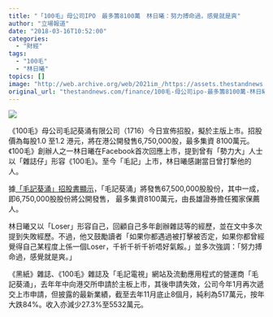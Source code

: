 ```yaml
---
title: "「100毛」母公司IPO　最多籌8100萬　林日曦：努力搏命過，感覺就是爽"
author: "立場報道"
date: "2018-03-16T10:52:00"
categories:
  - "財經"
tags:
  - "100毛"
  - "林日曦"
topics: []
image: "http://web.archive.org/web/2021im_/https://assets.thestandnews.com/media/photos/100-01_baQUz.png"
original_url: "thestandnews.com/finance/100毛-母公司ipo-最多籌8100萬-林日曦-努力搏命過-感覺就是爽"
---
```

![](http://web.archive.org/web/2021im_/https://assets.thestandnews.com/media/photos/100-01_baQUz.png)

《100毛》母公司毛記葵涌有限公司（1716）今日宣佈招股，擬於主版上市。招股價為每股1.0 至1.2 港元，將在港公開發售6,750,000股，最多集資 8100萬元。《100毛》創辦人之一林日曦在Facebook首次回應上市，提到曾有「勢力大」人士以「雜誌仔」形容《100毛》。至今「毛記」上市，林日曦感謝當日曾打撃他的人。

據[「毛記葵涌」招股書顯示](http://web.archive.org/web/20211229132512/http://www.hkexnews.hk/listedco/listconews/SEHK/2018/0316/LTN20180316012_C.pdf)，「毛記葵涌」將發售67,500,000股股份，其中一成，即6,750,000股股份將公開發售， 最多集資8100萬元，由長雄證券擔任獨家保薦人。

林日曦又以「Loser」形容自己，回顧自己多年創辦雜誌等的經歷，並在文中多次提到失敗經歷。不過，他又鼓勵讀者「如果你都遇過被打擊被否定，如果你都曾經覺得自己某程度上係一個Loser，千祈千祈千祈唔好氣餒。」並多次強調：「努力搏命過，感覺就是爽。」

《黑紙》雜誌、《100毛》雜誌及「毛記電視」網站及流動應用程式的營運商「毛記葵涌」，去年年中向港交所申請於主板上市，其後申請失效，公司今年1月再次遞交上市申請，但披露的最新業績，截至去年11月底止8個月，純利為517萬元，按年大跌84%。收入亦減少27.3%至5532萬元。